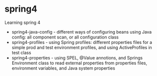 # spring4

Learning spring 4

- spring4-java-config - different ways of configuring beans using Java config: all component scan, or all configuration class
- spring4-profiles - using Spring profiles: different properties files for a simple prod and test environment profiles, and using ActiveProfiles in test class 
- spring4-properties - using SPEL, @Value annotions, and Springs Environment class to read external properties from properties files, environment variables, and Java system properties
